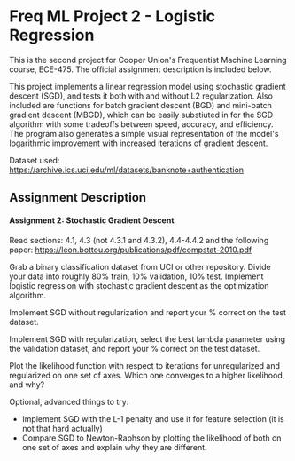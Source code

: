 # Freq ML Project 2 - Logistic Regression
This is the second project for Cooper Union's Frequentist Machine Learning course, ECE-475. The official assignment description is included below.

This project implements a linear regression model using stochastic gradient descent (SGD), and tests it both with and without L2 regularization. Also included are functions for batch gradient descent (BGD) and mini-batch gradient descent (MBGD), which can be easily substiuted in for the SGD algorithm with some tradeoffs between speed, accuracy, and efficiency. The program also generates a simple visual representation of the model's logarithmic improvement with increased iterations of gradient descent.

Dataset used: https://archive.ics.uci.edu/ml/datasets/banknote+authentication

## Assignment Description
#### Assignment 2:  Stochastic Gradient Descent

Read sections: 4.1, 4.3 (not 4.3.1 and 4.3.2), 4.4-4.4.2  and the following paper:
https://leon.bottou.org/publications/pdf/compstat-2010.pdf

Grab a binary classification dataset from UCI or other repository. Divide your data into roughly 80% train, 10% validation, 10% test. Implement logistic regression with stochastic gradient descent as the optimization algorithm.

Implement SGD without regularization and report your % correct on the test dataset.

Implement SGD with regularization, select the best lambda parameter using the validation dataset, and report your % correct on the test dataset.

Plot the likelihood function with respect to iterations for unregularized and regularized on one set of axes. Which one converges to a higher likelihood, and why?

Optional, advanced things to try:
- Implement SGD with the L-1 penalty and use it for feature selection (it is not that hard actually)
- Compare SGD to Newton-Raphson by plotting the likelihood of both on one set of axes and explain why they are different.
